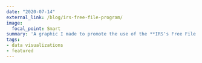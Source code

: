 ```yaml
---
date: "2020-07-14"
external_link: /blog/irs-free-file-program/
image:
  focal_point: Smart
summary: 'A graphic I made to promote the use of the **IRS❜s Free File Program** to those who are paying a fee for a service they should be getting for free. File for free [<i class="fas fa-external-link-square-alt"></i>](https://www.irs.gov/filing/free-file-do-your-federal-taxes-for-free)'
tags:
- data visualizations
- featured
---
```

